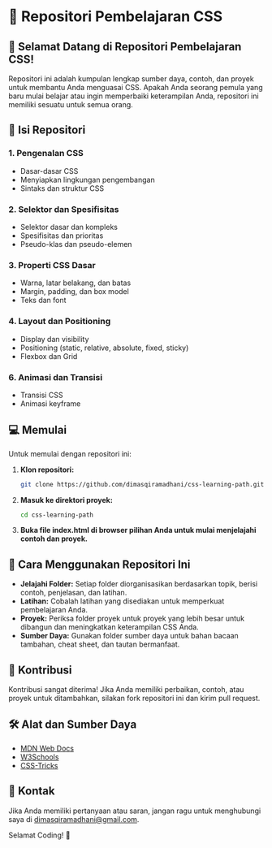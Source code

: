 # 🎨 Repositori Pembelajaran CSS

## 🎉 Selamat Datang di Repositori Pembelajaran CSS!

Repositori ini adalah kumpulan lengkap sumber daya, contoh, dan proyek untuk membantu Anda menguasai CSS. Apakah Anda seorang pemula yang baru mulai belajar atau ingin memperbaiki keterampilan Anda, repositori ini memiliki sesuatu untuk semua orang.

## 📂 Isi Repositori

### 1. **Pengenalan CSS**

- Dasar-dasar CSS
- Menyiapkan lingkungan pengembangan
- Sintaks dan struktur CSS

### 2. **Selektor dan Spesifisitas**

- Selektor dasar dan kompleks
- Spesifisitas dan prioritas
- Pseudo-klas dan pseudo-elemen

### 3. **Properti CSS Dasar**

- Warna, latar belakang, dan batas
- Margin, padding, dan box model
- Teks dan font

### 4. **Layout dan Positioning**

- Display dan visibility
- Positioning (static, relative, absolute, fixed, sticky)
- Flexbox dan Grid

### 6. **Animasi dan Transisi**

- Transisi CSS
- Animasi keyframe

## 💻 Memulai

Untuk memulai dengan repositori ini:

1. **Klon repositori:**

   ```bash
   git clone https://github.com/dimasqiramadhani/css-learning-path.git
   ```

2. **Masuk ke direktori proyek:**

   ```bash
   cd css-learning-path
   ```

3. **Buka file index.html di browser pilihan Anda untuk mulai menjelajahi contoh dan proyek.**

## 🚀 Cara Menggunakan Repositori Ini

- **Jelajahi Folder:** Setiap folder diorganisasikan berdasarkan topik, berisi contoh, penjelasan, dan latihan.
- **Latihan:** Cobalah latihan yang disediakan untuk memperkuat pembelajaran Anda.
- **Proyek:** Periksa folder proyek untuk proyek yang lebih besar untuk dibangun dan meningkatkan keterampilan CSS Anda.
- **Sumber Daya:** Gunakan folder sumber daya untuk bahan bacaan tambahan, cheat sheet, dan tautan bermanfaat.

## 🤝 Kontribusi

Kontribusi sangat diterima! Jika Anda memiliki perbaikan, contoh, atau proyek untuk ditambahkan, silakan fork repositori ini dan kirim pull request.

## 🛠 Alat dan Sumber Daya

- [MDN Web Docs](https://developer.mozilla.org/id/docs/Web/CSS)
- [W3Schools](https://www.w3schools.com/css/)
- [CSS-Tricks](https://css-tricks.com/)

## 📧 Kontak

Jika Anda memiliki pertanyaan atau saran, jangan ragu untuk menghubungi saya di [dimasqiramadhani@gmail.com](mailto:dimasqiramadhani@gmail.com).

Selamat Coding! 🌟
